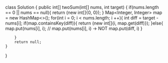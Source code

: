 class Solution {
    public int[] twoSum(int[] nums, int target) {
        if(nums.length == 0 || nums == null){
            return (new int[]{0, 0});
        }
        Map<Integer, Integer> map = new HashMap<>();
        for(int i = 0; i < nums.length; i ++){
            int diff = target - nums[i];
            if(map.containsKey(diff)){
                return (new int[]{i, map.get(diff)});
            }else{
                map.put(nums[i], i);   // map.put(nums[i], i) -> NOT map.put(diff, i)
            }
            
        }
        return null;
    }
}